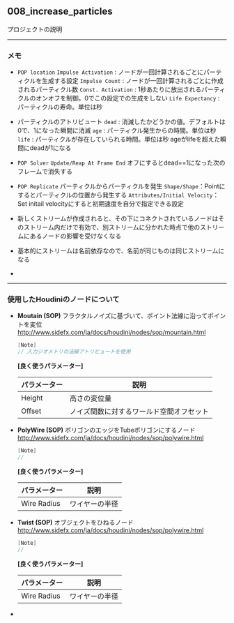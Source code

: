 ## 008_increase_particles

プロジェクトの説明

---

### メモ

- `POP location`
  `Impulse Activation` : ノードが一回計算されるごとにパーティクルを生成する設定
  `Impulse Count` : ノードが一回計算されるごとに作成されるパーティクル数
  `Const. Activation` : 1秒あたりに放出されるパーティクルのオンオフを制御。0でこの設定での生成をしない
  `Life Expectancy` : パーティクルの寿命。単位は秒

- パーティクルのアトリビュート
  `dead` : 消滅したかどうかの値。デフォルトは0で、1になった瞬間に消滅
  `age` : パーティクル発生からの時間。単位は秒
  `life` : パーティクルが存在していられる時間。単位は秒
  ageがlifeを超えた瞬間にdeadが1になる

- `POP Solver`
  `Update/Reap At Frame End`
  オフにするとdead==1になった次のフレームで消失する

- `POP Replicate`
  パーティクルからパーティクルを発生
  `Shape/Shape`：Pointにするとパーティクルの位置から発生する
  `Attributes/Initial Velocity`：Set initail velocityにすると初期速度を自分で指定できる設定

- 新しくストリームが作成されると、その下にコネクトされているノードはそのストリーム内だけで有効で、別ストリームに分かれた時点で他のストリームにあるノードの影響を受けなくなる

- 基本的にストリームは名前依存なので、名前が同じものは同じストリームになる

- 

------

### 使用したHoudiniのノードについて

- **Moutain (SOP)**
  フラクタルノイズに基づいて、ポイント法線に沿ってポイントを変位
  http://www.sidefx.com/ja/docs/houdini/nodes/sop/mountain.html
  
  ```C++
  [Note]
  // 入力ジオメトリの法線アトリビュートを使用
  ```
  
  **[良く使うパラメーター]**
  
  | パラメーター | 説明                   |
  | ------ | -------------------- |
  | Height | 高さの変位量               |
  | Offset | ノイズ関数に対するワールド空間オフセット |

- **PolyWire (SOP)**
  ポリゴンのエッジをTubeポリゴンにするノード
  http://www.sidefx.com/ja/docs/houdini/nodes/sop/polywire.html
  
  ```C++
  [Note]
  // 
  ```
  
  **[良く使うパラメーター]**
  
  | パラメーター      | 説明      |
  | ----------- | ------- |
  | Wire Radius | ワイヤーの半径 |

- **Twist (SOP)**
  オブジェクトをひねるノード
  http://www.sidefx.com/ja/docs/houdini/nodes/sop/polywire.html
  
  ```C++
  [Note]
  // 
  ```
  
  **[良く使うパラメーター]**
  
  | パラメーター      | 説明      |
  | ----------- | ------- |
  | Wire Radius | ワイヤーの半径 |

- 
